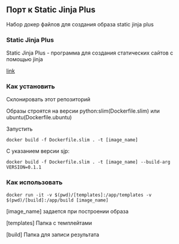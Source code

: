 ## Порт к Static Jinja Plus

Набор докер файлов для создания образа static jinja plus

### Static  Jinja Plus

Static Jinja Plus - программа для создания статических сайтов с помощью jinja

[link](https://github.com/MrDave/StaticJinjaPlus)

### Как установить

Склонировать этот репозиторий

Образы строятся на версии python:slim(Dockerfile.slim) или ubuntu(Dockerfile.ubuntu)

Запустить

```
docker build -f Dockerfile.slim . -t [image_name]
```

С указанием версии sjp:
```
docker build -f Dockerfile.slim . -t [image_name] --build-arg VERSION=0.1.1
```

### Как использовать

```
docker run -it -v $(pwd)/[templates]:/app/templates -v $(pwd)/[build]:/app/build [image_name]
```

[image_name]  задается при построении образа

[templates] Папка с темплейтами

[build] Папка для записи результата

